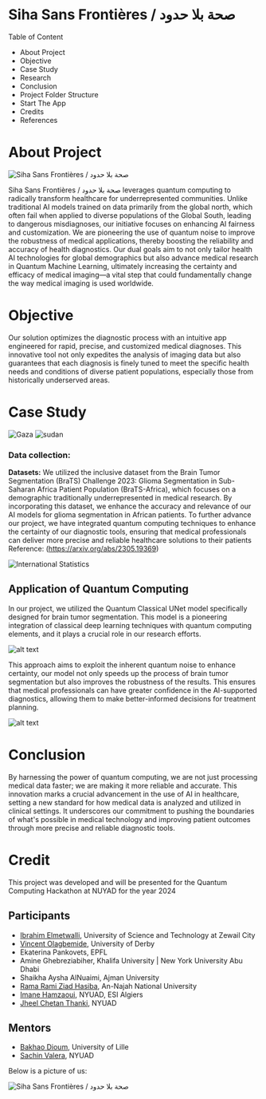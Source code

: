 # Siha Sans Frontières / صحة بلا حدود
Table of Content
- About Project
- Objective
- Case Study
- Research
- Conclusion
- Project Folder Structure
- Start The App
- Credits
- References

# About Project
![Siha Sans Frontières / صحة بلا حدود ](images/image.png)

Siha Sans Frontières / صحة بلا حدود  leverages quantum computing to radically transform healthcare for underrepresented communities. Unlike traditional AI models trained on data primarily from the global north, which often fail when applied to diverse populations of the Global South, leading to dangerous misdiagnoses, our initiative focuses on enhancing AI fairness and customization. We are pioneering the use of quantum noise to improve the robustness of medical applications, thereby boosting the reliability and accuracy of health diagnostics. Our dual goals aim to not only tailor health AI technologies for global demographics but also advance medical research in Quantum Machine Learning, ultimately increasing the certainty and efficacy of medical imaging—a vital step that could fundamentally change the way medical imaging is used worldwide.


# Objective
Our solution optimizes the diagnostic process with an intuitive app engineered for rapid, precise, and customized medical diagnoses. This innovative tool not only expedites the analysis of imaging data but also guarantees that each diagnosis is finely tuned to meet the specific health needs and conditions of diverse patient populations, especially those from historically underserved areas.

# Case Study
![Gaza](images/image-1.png)
![sudan](images/image-2.png)
### Data collection: 
 **Datasets:** We utilized the inclusive dataset from the Brain Tumor Segmentation (BraTS) Challenge 2023: Glioma Segmentation in Sub-Saharan Africa Patient Population (BraTS-Africa), which focuses on a demographic traditionally underrepresented in medical research. By incorporating this dataset, we enhance the accuracy and relevance of our AI models for glioma segmentation in African patients. To further advance our project, we have integrated quantum computing techniques to enhance the certainty of our diagnostic tools, ensuring that medical professionals can deliver more precise and reliable healthcare solutions to their patients
 Reference: (https://arxiv.org/abs/2305.19369)

![International Statistics](images/image-3.png)

## Application of Quantum Computing 
In our project, we utilized the Quantum Classical UNet model specifically designed for brain tumor segmentation. This model is a pioneering integration of classical deep learning techniques with quantum computing elements, and it plays a crucial role in our research efforts.

![alt text](images/image-4.png)

This approach aims to exploit the inherent quantum noise to enhance certainty,  our model not only speeds up the process of brain tumor segmentation but also improves the robustness of the results. This ensures that medical professionals can have greater confidence in the AI-supported diagnostics, allowing them to make better-informed decisions for treatment planning.

![alt text](images/image-5.png)

# Conclusion
By harnessing the power of quantum computing, we are not just processing medical data faster; we are making it more reliable and accurate. This innovation marks a crucial advancement in the use of AI in healthcare, setting a new standard for how medical data is analyzed and utilized in clinical settings. It underscores our commitment to pushing the boundaries of what's possible in medical technology and improving patient outcomes through more precise and reliable diagnostic tools.

# Credit
This project was developed and will be presented for the Quantum Computing Hackathon at NUYAD for the year 2024

## Participants
- [Ibrahim Elmetwalli](https://www.linkedin.com/in/ibrahim1202?utm_source=share&utm_campaign=share_via&utm_content=profile&utm_medium=android_app), University of Science and Technology at Zewail City
- [Vincent Olagbemide](https://linkedin.com/in/vincent-olagbemide), University of Derby
- Ekaterina Pankovets, EPFL
- Amine Ghebreziabiher, Khalifa University | New York University Abu Dhabi
- Shaikha Aysha AlNuaimi, Ajman University
- [Rama Rami Ziad Hasiba](https://www.linkedin.com/in/ramahasiba/),  An-Najah National University
- [Imane Hamzaoui](https://www.linkedin.com/in/imane-hamzaoui-667514199/), NYUAD, ESI Algiers
- [Jheel Chetan Thanki](https://www.linkedin.com/in/jheel-thanki-616579283/), NYUAD

## Mentors
- [Bakhao Dioum](https://www.linkedin.com/in/bakhao-dioum-a20897257/), University of Lille
- [Sachin Valera](https://sites.google.com/view/sachinvalera), NYUAD

Below is a picture of us:

![Siha Sans Frontières / صحة بلا حدود ](images/ELE_NYUAD_12thHackathon_Team-6.jpg)
